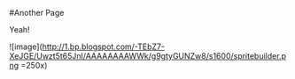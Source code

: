#Another Page

Yeah!

![image](http://1.bp.blogspot.com/-TEbZ7-XeJGE/Uwzt5t65JnI/AAAAAAAAWWk/g9gtyGUNZw8/s1600/spritebuilder.png =250x)